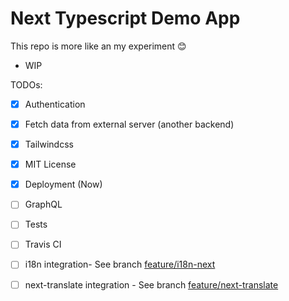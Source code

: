 # Next Typescript Demo App

This repo is more like an my experiment 😊

- WIP

TODOs:

- [x] Authentication
- [x] Fetch data from external server (another backend)
- [x] Tailwindcss
- [x] MIT License
- [x] Deployment (Now)
- [ ] GraphQL
- [ ] Tests
- [ ] Travis CI

- [ ] i18n integration- See branch [feature/i18n-next](https://github.com/yhagio/next-demo-app/tree/feature/i18n-next)
- [ ] next-translate integration - See branch [feature/next-translate](https://github.com/yhagio/next-demo-app/tree/feature/next-translate)
